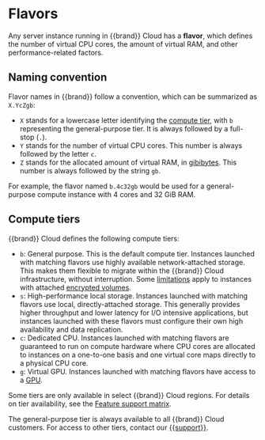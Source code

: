 # Flavors

Any server instance running in {{brand}} Cloud has a **flavor**,
which defines the number of virtual CPU cores, the amount of virtual
RAM, and other performance-related factors.


## Naming convention

Flavor names in {{brand}} follow a convention, which can be
summarized as `X.YcZgb`:

* `X` stands for a lowercase letter identifying the [compute
  tier](#compute-tiers), with `b` representing the general-purpose
  tier. It is always followed by a full-stop (`.`).
* `Y` stands for the number of virtual CPU cores. This number is
  always followed by the letter `c`.
* `Z` stands for the allocated amount of virtual RAM, in
  [gibibytes](https://en.wikipedia.org/wiki/Gigabyte#Base_2_(binary)). This
  number is always followed by the string `gb`.

For example, the flavor named `b.4c32gb` would be used for a
general-purpose compute instance with 4 cores and 32 GiB RAM.


## Compute tiers

{{brand}} Cloud defines the following compute tiers:

* `b`: General purpose. This is the default compute tier. Instances
  launched with matching flavors use highly available network-attached
  storage. This makes them flexible to migrate within the
  {{brand}} Cloud infrastructure, without interruption.
  Some
  [limitations](../../howto/openstack/cinder/encrypted-volumes/#block-device-encryption-caveats)
  apply to instances with attached [encrypted
  volumes](../../howto/openstack/cinder/encrypted-volumes/).
* `s`: High-performance local storage. Instances
  launched with matching flavors use local, directly-attached
  storage. This generally provides higher throughput and lower
  latency for I/O intensive applications, but instances launched with
  these flavors must configure their own high availability and data
  replication.
* `c`: Dedicated CPU. Instances launched with matching flavors are
  guaranteed to run on compute hardware where CPU cores are allocated
  to instances on a one-to-one basis and one virtual core maps
  directly to a physical CPU core.
* `g`: Virtual GPU. Instances launched with matching flavors have
  access to a
  [GPU](https://en.wikipedia.org/wiki/Graphics_processing_unit).

Some tiers are only available in select {{brand}} Cloud
regions. For details on tier availability, see the [Feature support
matrix](../features/index.md).

The general-purpose tier is always available to all {{brand}}
Cloud customers. For access to other tiers, contact our
[{{support}}](https://{{support_domain}}/servicedesk).
